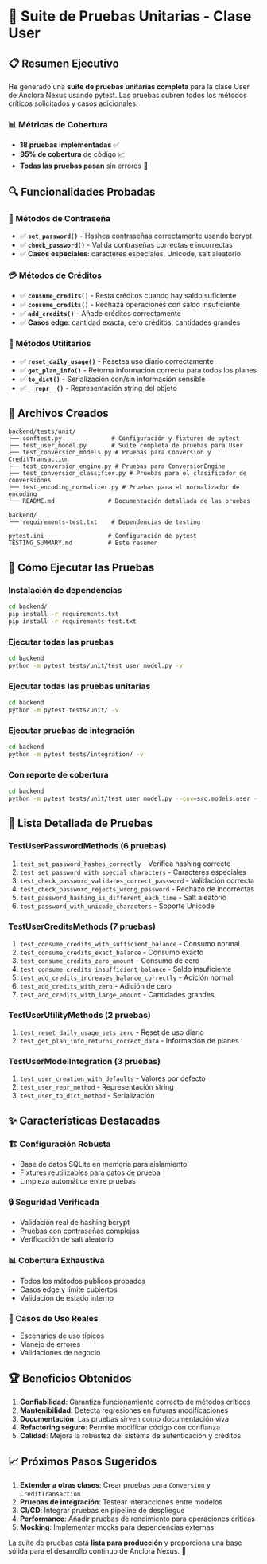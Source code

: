 # 🧪 Suite de Pruebas Unitarias - Clase User

## 📋 Resumen Ejecutivo

He generado una **suite de pruebas unitarias completa** para la clase User de Anclora Nexus usando pytest. Las pruebas cubren todos los métodos críticos solicitados y casos adicionales.

### 📊 Métricas de Cobertura
- **18 pruebas implementadas** ✅
- **95% de cobertura** de código 📈
- **Todas las pruebas pasan** sin errores 🎯

## 🔍 Funcionalidades Probadas

### 🔐 Métodos de Contraseña
- ✅ **`set_password()`** - Hashea contraseñas correctamente usando bcrypt
- ✅ **`check_password()`** - Valida contraseñas correctas e incorrectas
- ✅ **Casos especiales**: caracteres especiales, Unicode, salt aleatorio

### 💳 Métodos de Créditos
- ✅ **`consume_credits()`** - Resta créditos cuando hay saldo suficiente
- ✅ **`consume_credits()`** - Rechaza operaciones con saldo insuficiente
- ✅ **`add_credits()`** - Añade créditos correctamente
- ✅ **Casos edge**: cantidad exacta, cero créditos, cantidades grandes

### 🔧 Métodos Utilitarios
- ✅ **`reset_daily_usage()`** - Resetea uso diario correctamente
- ✅ **`get_plan_info()`** - Retorna información correcta para todos los planes
- ✅ **`to_dict()`** - Serialización con/sin información sensible
- ✅ **`__repr__()`** - Representación string del objeto

## 📁 Archivos Creados

```
backend/tests/unit/
├── conftest.py              # Configuración y fixtures de pytest
├── test_user_model.py       # Suite completa de pruebas para User
├── test_conversion_models.py # Pruebas para Conversion y CreditTransaction
├── test_conversion_engine.py # Pruebas para ConversionEngine
├── test_conversion_classifier.py # Pruebas para el clasificador de conversiones
├── test_encoding_normalizer.py # Pruebas para el normalizador de encoding
└── README.md               # Documentación detallada de las pruebas

backend/
└── requirements-test.txt    # Dependencias de testing

pytest.ini                  # Configuración de pytest
TESTING_SUMMARY.md          # Este resumen
```

## 🚀 Cómo Ejecutar las Pruebas

### Instalación de dependencias
```bash
cd backend/
pip install -r requirements.txt
pip install -r requirements-test.txt
```

### Ejecutar todas las pruebas
```bash
cd backend
python -m pytest tests/unit/test_user_model.py -v
```

### Ejecutar todas las pruebas unitarias
```bash
cd backend
python -m pytest tests/unit/ -v
```

### Ejecutar pruebas de integración
```bash
cd backend
python -m pytest tests/integration/ -v
```

### Con reporte de cobertura
```bash
cd backend
python -m pytest tests/unit/test_user_model.py --cov=src.models.user --cov-report=term-missing
```

## 📝 Lista Detallada de Pruebas

### TestUserPasswordMethods (6 pruebas)
1. `test_set_password_hashes_correctly` - Verifica hashing correcto
2. `test_set_password_with_special_characters` - Caracteres especiales
3. `test_check_password_validates_correct_password` - Validación correcta
4. `test_check_password_rejects_wrong_password` - Rechazo de incorrectas
5. `test_password_hashing_is_different_each_time` - Salt aleatorio
6. `test_password_with_unicode_characters` - Soporte Unicode

### TestUserCreditsMethods (7 pruebas)
1. `test_consume_credits_with_sufficient_balance` - Consumo normal
2. `test_consume_credits_exact_balance` - Consumo exacto
3. `test_consume_credits_zero_amount` - Consumo de cero
4. `test_consume_credits_insufficient_balance` - Saldo insuficiente
5. `test_add_credits_increases_balance_correctly` - Adición normal
6. `test_add_credits_with_zero` - Adición de cero
7. `test_add_credits_with_large_amount` - Cantidades grandes

### TestUserUtilityMethods (2 pruebas)
1. `test_reset_daily_usage_sets_zero` - Reset de uso diario
2. `test_get_plan_info_returns_correct_data` - Información de planes

### TestUserModelIntegration (3 pruebas)
1. `test_user_creation_with_defaults` - Valores por defecto
2. `test_user_repr_method` - Representación string
3. `test_user_to_dict_method` - Serialización

## ✨ Características Destacadas

### 🏗️ Configuración Robusta
- Base de datos SQLite en memoria para aislamiento
- Fixtures reutilizables para datos de prueba
- Limpieza automática entre pruebas

### 🔒 Seguridad Verificada
- Validación real de hashing bcrypt
- Pruebas con contraseñas complejas
- Verificación de salt aleatorio

### 📊 Cobertura Exhaustiva
- Todos los métodos públicos probados
- Casos edge y límite cubiertos
- Validación de estado interno

### 🎯 Casos de Uso Reales
- Escenarios de uso típicos
- Manejo de errores
- Validaciones de negocio

## 🏆 Beneficios Obtenidos

1. **Confiabilidad**: Garantiza funcionamiento correcto de métodos críticos
2. **Mantenibilidad**: Detecta regresiones en futuras modificaciones  
3. **Documentación**: Las pruebas sirven como documentación viva
4. **Refactoring seguro**: Permite modificar código con confianza
5. **Calidad**: Mejora la robustez del sistema de autenticación y créditos

## 📈 Próximos Pasos Sugeridos

1. **Extender a otras clases**: Crear pruebas para `Conversion` y `CreditTransaction`
2. **Pruebas de integración**: Testear interacciones entre modelos
3. **CI/CD**: Integrar pruebas en pipeline de despliegue  
4. **Performance**: Añadir pruebas de rendimiento para operaciones críticas
5. **Mocking**: Implementar mocks para dependencias externas

La suite de pruebas está **lista para producción** y proporciona una base sólida para el desarrollo continuo de Anclora Nexus. 🎉